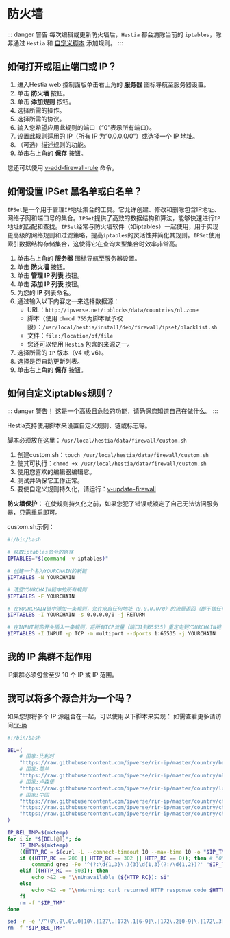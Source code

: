 # 防火墙

::: danger 警告
每次编辑或更新防火墙后，`Hestia` 都会清除当前的 `iptables`，除非通过 `Hestia` 和 [自定义脚本](firewall.html#如何自定义iptables规则) 添加规则。
:::

## 如何打开或阻止端口或 IP？

1. 进入Hestia web 控制面版单击右上角的 **<i class="fas fa-fw fa-cog"><span class="visually-hidden"></span></i>服务器** 图标导航至服务器设置。
2. 单击 **<i class="fas fa-fw fa-shield-alt"></i> 防火墙** 按钮。
3. 单击 **<i class="fas fa-fw fa-plus-circle"></i>添加规则** 按钮。
4. 选择所需的操作。
5. 选择所需的协议。
6. 输入您希望应用此规则的端口（“0”表示所有端口）。
7. 设置此规则适用的 IP（所有 IP 为“0.0.0.0/0”）或选择一个 IP 地址。
8. （可选）描述规则的功能。
9. 单击右上角的 **<i class="fas fa-fw fa-save"></i> 保存** 按钮。

您还可以使用 [v-add-firewall-rule](../reference/firewall.html#v-add-firewall-rule) 命令。

## 如何设置 IPSet 黑名单或白名单？

`IPSet`是一个用于管理`IP`地址集合的工具。它允许创建、修改和删除包含IP地址、网络子网和端口号的集合。`IPSet`提供了高效的数据结构和算法，能够快速进行`IP`地址的匹配和查找。`IPSet`经常与防火墙软件（如iptables）一起使用，用于实现更高级的网络规则和过滤策略，提高`iptables`的灵活性并简化其规则。`IPSet`使用索引数据结构存储集合，这使得它在查询大型集合时效率非常高。

1. 单击右上角的 **<i class="fas fa-fw fa-cog"><span class="visually-hidden"></span></i> 服务器** 图标导航至服务器设置。
2. 单击 **<i class="fas fa-fw fa-shield-alt"></i> 防火墙** 按钮。
3. 单击 **<i class="fas fa-fw fa-list"></i>管理 IP 列表** 按钮。
4. 单击 **<i class="fas fa-fw fa-plus-circle"></i> 添加 IP 列表** 按钮。
5. 为您的 **IP** 列表命名。
6. 通过输入以下内容之一来选择数据源：
    - URL：`http://ipverse.net/ipblocks/data/countries/nl.zone`
    - 脚本（使用 `chmod 755`为脚本赋予权限）：`/usr/local/hestia/install/deb/firewall/ipset/blacklist.sh`
    - 文件：`file:/location/of/file`
    - 您还可以使用 `Hestia` 包含的来源之一。
7. 选择所需的 `IP` 版本（v4 或 v6）。
8. 选择是否自动更新列表。
9. 单击右上角的 **<i class="fas fa-fw fa-save"></i> 保存** 按钮。

## 如何自定义iptables规则？

::: danger 警告！
这是一个高级且危险的功能，请确保您知道自己在做什么。
:::

Hestia支持使用脚本来设置自定义规则、链或标志等。

脚本必须放在这里：`/usr/local/hestia/data/firewall/custom.sh`

1. 创建custom.sh：`touch /usr/local/hestia/data/firewall/custom.sh`
2. 使其可执行：`chmod +x /usr/local/hestia/data/firewall/custom.sh`
3. 使用您喜欢的编辑器编辑它。
4. 测试并确保它工作正常。
5. 要使自定义规则持久化，请运行：[v-update-firewall](../reference/firewall.html#v-update-firewall)

**防火墙保护：** 在使规则持久化之前，如果您犯了错误或锁定了自己无法访问服务器，只需重启即可。

custom.sh示例：

```bash
#!/bin/bash

# 获取iptables命令的路径
IPTABLES="$(command -v iptables)"

# 创建一个名为YOURCHAIN的新链
$IPTABLES -N YOURCHAIN

# 清空YOURCHAIN链中的所有规则
$IPTABLES -F YOURCHAIN

# 在YOURCHAIN链中添加一条规则，允许来自任何地址（0.0.0.0/0）的流量返回（即不做任何处理）
$IPTABLES -I YOURCHAIN -s 0.0.0.0/0 -j RETURN

# 在INPUT链的开头插入一条规则，将所有TCP流量（端口1到65535）重定向到YOURCHAIN链
$IPTABLES -I INPUT -p TCP -m multiport --dports 1:65535 -j YOURCHAIN
```

## 我的 IP 集群不起作用

 IP集群必须包含至少 10 个 IP 或 IP 范围。

## 我可以将多个源合并为一个吗？

如果您想将多个 IP 源组合在一起，可以使用以下脚本来实现：
如需查看更多请访问[rir-ip](https://github.com/ipverse/rir-ip)

```bash
#!/bin/bash

BEL=(
	# 国家:比利时
	"https://raw.githubusercontent.com/ipverse/rir-ip/master/country/be/ipv4-aggregated.txt"
	# 国家:荷兰
	"https://raw.githubusercontent.com/ipverse/rir-ip/master/country/nl/ipv4-aggregated.txt"
	# 国家:卢森堡
	"https://raw.githubusercontent.com/ipverse/rir-ip/master/country/lu/ipv4-aggregated.txt"
	# 国家:中国 
	"https://raw.githubusercontent.com/ipverse/rir-ip/master/country/ch/aggregated.json"
    "https://raw.githubusercontent.com/ipverse/rir-ip/master/country/ch/ipv4-aggregated.txt"
    "https://raw.githubusercontent.com/ipverse/rir-ip/master/country/ch/ipv6-aggregated.txt"
)

IP_BEL_TMP=$(mktemp)
for i in "${BEL[@]}"; do
	IP_TMP=$(mktemp)
	((HTTP_RC = $(curl -L --connect-timeout 10 --max-time 10 -o "$IP_TMP" -s -w "%{http_code}" "$i")))
	if ((HTTP_RC == 200 || HTTP_RC == 302 || HTTP_RC == 0)); then # "0" because file:/// returns 000
		command grep -Po '^(?:\d{1,3}\.){3}\d{1,3}(?:/\d{1,2})?' "$IP_TMP" | sed -r 's/^0*([0-9]+)\.0*([0-9]+)\.0*([0-9]+)\.0*([0-9]+)$/\1.\2.\3.\4/' >> "$IP_BEL_TMP"
	elif ((HTTP_RC == 503)); then
		echo >&2 -e "\\nUnavailable (${HTTP_RC}): $i"
	else
		echo >&2 -e "\\nWarning: curl returned HTTP response code $HTTP_RC for URL $i"
	fi
	rm -f "$IP_TMP"
done

sed -r -e '/^(0\.0\.0\.0|10\.|127\.|172\.1[6-9]\.|172\.2[0-9]\.|172\.3[0-1]\.|192\.168\.|22[4-9]\.|23[0-9]\.)/d' "$IP_BEL_TMP" | sort -n | sort -mu
rm -f "$IP_BEL_TMP"
```